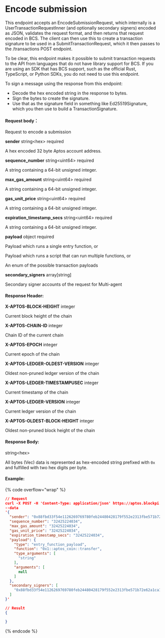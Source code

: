 # Encode submission



This endpoint accepts an EncodeSubmissionRequest, which internally is a UserTransactionRequestInner (and optionally secondary signers) encoded as JSON, validates the request format, and then returns that request encoded in BCS. The client can then use this to create a transaction signature to be used in a SubmitTransactionRequest, which it then passes to the /transactions POST endpoint.

To be clear, this endpoint makes it possible to submit transaction requests to the API from languages that do not have library support for BCS. If you are using an SDK that has BCS support, such as the official Rust, TypeScript, or Python SDKs, you do not need to use this endpoint.

To sign a message using the response from this endpoint:

* Decode the hex encoded string in the response to bytes.
* Sign the bytes to create the signature.
* Use that as the signature field in something like Ed25519Signature, which you then use to build a TransactionSignature.

#### Request body：

Request to encode a submission

**sender** string\<hex> required

A hex encoded 32 byte Aptos account address.

**sequence\_number** string\<uint64> required

A string containing a 64-bit unsigned integer.

**max\_gas\_amount** string\<uint64> required

A string containing a 64-bit unsigned integer.

**gas\_unit\_price** string\<uint64> required

A string containing a 64-bit unsigned integer.

**expiration\_timestamp\_secs** string\<uint64> required

A string containing a 64-bit unsigned integer.

**payload** object required

Payload which runs a single entry function, or

Payload which runs a script that can run multiple functions, or

An enum of the possible transaction payloads

**secondary\_signers**  array\[string]

Secondary signer accounts of the request for Multi-agent

#### **Response Header:**

**X-APTOS-BLOCK-HEIGHT** integer&#x20;

Current block height of the chain

**X-APTOS-CHAIN-ID** integer&#x20;

Chain ID of the current chain

**X-APTOS-EPOCH** integer&#x20;

Current epoch of the chain

**X-APTOS-LEDGER-OLDEST-VERSION** integer&#x20;

Oldest non-pruned ledger version of the chain

**X-APTOS-LEDGER-TIMESTAMPUSEC** integer&#x20;

Current timestamp of the chain

**X-APTOS-LEDGER-VERSION** integer&#x20;

Current ledger version of the chain

**X-APTOS-OLDEST-BLOCK-HEIGHT** integer&#x20;

Oldest non-pruned block height of the chain

#### **Response Body:**

string\<hex>

All bytes (Vec) data is represented as hex-encoded string prefixed with `0x` and fulfilled with two hex digits per byte.

#### Example:

{% code overflow="wrap" %}
```json
// Request
curl -X POST -H 'Content-Type: application/json' https://aptos.blockpi.network/aptos/v1/your_api_key/v1/transactions/encode_submission
--data
'{
  "sender": "0x88fbd33f54e1126269769780feb24480428179f552e2313fbe571b72e62a1ca1 ",
  "sequence_number": "32425224034",
  "max_gas_amount": "32425224034",
  "gas_unit_price": "32425224034",
  "expiration_timestamp_secs": "32425224034",
  "payload": {
    "type": "entry_function_payload",
    "function": "0x1::aptos_coin::transfer",
    "type_arguments": [
      "string"
    ],
    "arguments": [
      null
    ]
  },
  "secondary_signers": [
    "0x88fbd33f54e1126269769780feb24480428179f552e2313fbe571b72e62a1ca1 "
  ]
}'

// Result
{

}
```
{% endcode %}
